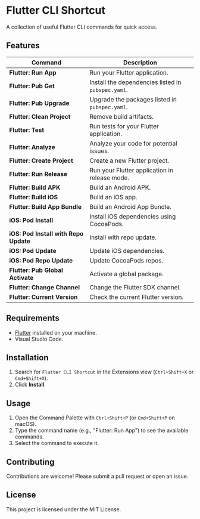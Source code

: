 # Flutter CLI Shortcut

A collection of useful Flutter CLI commands for quick access.

## Features

| Command                               | Description                                        |
| ------------------------------------- | -------------------------------------------------- |
| **Flutter: Run App**                  | Run your Flutter application.                      |
| **Flutter: Pub Get**                  | Install the dependencies listed in `pubspec.yaml`. |
| **Flutter: Pub Upgrade**              | Upgrade the packages listed in `pubspec.yaml`.     |
| **Flutter: Clean Project**            | Remove build artifacts.                            |
| **Flutter: Test**                     | Run tests for your Flutter application.            |
| **Flutter: Analyze**                  | Analyze your code for potential issues.            |
| **Flutter: Create Project**           | Create a new Flutter project.                      |
| **Flutter: Run Release**              | Run your Flutter application in release mode.      |
| **Flutter: Build APK**                | Build an Android APK.                              |
| **Flutter: Build iOS**                | Build an iOS app.                                  |
| **Flutter: Build App Bundle**         | Build an Android App Bundle.                       |
| **iOS: Pod Install**                  | Install iOS dependencies using CocoaPods.          |
| **iOS: Pod Install with Repo Update** | Install with repo update.                          |
| **iOS: Pod Update**                   | Update iOS dependencies.                           |
| **iOS: Pod Repo Update**              | Update CocoaPods repos.                            |
| **Flutter: Pub Global Activate**      | Activate a global package.                         |
| **Flutter: Change Channel**           | Change the Flutter SDK channel.                    |
| **Flutter: Current Version**          | Check the current Flutter version.                 |

## Requirements

- [Flutter](https://flutter.dev/docs/get-started/install) installed on your machine.
- Visual Studio Code.

## Installation

1. Search for `Flutter CLI Shortcut` in the Extensions view (`Ctrl+Shift+X` or `Cmd+Shift+X`).
2. Click **Install**.

## Usage

1. Open the Command Palette with `Ctrl+Shift+P` (or `Cmd+Shift+P` on macOS).
2. Type the command name (e.g., "Flutter: Run App") to see the available commands.
3. Select the command to execute it.

## Contributing

Contributions are welcome! Please submit a pull request or open an issue.

## License

This project is licensed under the MIT License.
